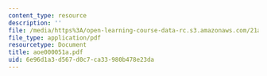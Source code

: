 ```yaml
---
content_type: resource
description: ''
file: /media/https%3A/open-learning-course-data-rc.s3.amazonaws.com/21a-453-anthropology-of-the-middle-east-spring-2004/6e96d1a3d567d0c7ca33980b478e23da_aoe000051a.pdf
file_type: application/pdf
resourcetype: Document
title: aoe000051a.pdf
uid: 6e96d1a3-d567-d0c7-ca33-980b478e23da
---
```

